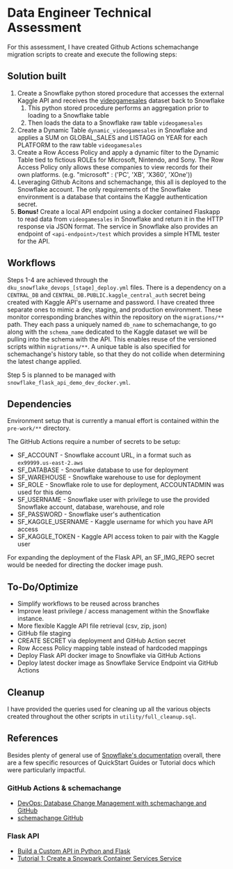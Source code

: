 # Data Engineer Technical Assessment

For this assessment, I have created Github Actions schemachange migration scripts to create and execute the following steps:

## Solution built
1. Create a Snowflake python stored procedure that accesses the external Kaggle API and
receives the [videogamesales](https://www.kaggle.com/datasets/gregorut/videogamesales) dataset back to Snowflake
    1. This python stored procedure performs an aggregation prior to loading to a Snowflake table
    2. Then loads the data to a Snowflake raw table `videogamesales`
2. Create a Dynamic Table `dynamic_videogamesales` in Snowflake and applies a SUM on GLOBAL_SALES and LISTAGG on YEAR for each PLATFORM to the raw table `videogamesales`
3. Create a Row Access Policy and apply a dynamic filter to the Dynamic Table tied to fictious ROLEs for Microsoft, Nintendo, and Sony. The Row Access Policy only allows these companies to view records for their own platforms. \(e.g. "microsoft" : \('PC', 'XB', 'X360', 'XOne'\)\)
4. Leveraging Github Acitons and schemachange, this all is deployed to the Snowflake account. The only requirements of the Snowflake environment is a database that contains the Kaggle authentication secret.
5. **Bonus!** Create a local API endpoint using a docker contained Flaskapp to read data from `videogamesales` in Snowflake and return it in the HTTP response via JSON format. The service in Snowflake also provides an endpoint of `<api-endpoint>/test` which provides a simple HTML tester for the API.

## Workflows
Steps 1-4 are achieved through the `dku_snowflake_devops_[stage]_deploy.yml` files. There is a dependency on a `CENTRAL_DB` and `CENTRAL_DB.PUBLIC.kaggle_central_auth` secret being created with Kaggle API's username and password. I have created three separate ones to mimic a dev, staging, and production environment. These monitor corresponding branches within the repository on the `migrations/**` path. They each pass a uniquely named `db_name` to schemachange, to go along with the `schema_name` dedicated to the Kaggle dataset we will be pulling into the schema with the API. This enables reuse of the versioned scripts within `migrations/**`. A unique table is also specified for schemachange's history table, so that they do not collide when determining the latest change applied. 

Step 5 is planned to be managed with `snowflake_flask_api_demo_dev_docker.yml`. 


## Dependencies
Environment setup that is currently a manual effort is contained within the `pre-work/**` directory.

The GitHub Actions require a number of secrets to be setup:
* SF_ACCOUNT - Snowflake account URL, in a format such as `ex99999.us-east-2.aws`
* SF_DATABASE - Snowflake database to use for deployment
* SF_WAREHOUSE - Snowflake warehouse to use for deployment
* SF_ROLE - Snowflake role to use for deployment, ACCOUNTADMIN was used for this demo
* SF_USERNAME - Snowflake user with privilege to use the provided Snowflake account, database, warehouse, and role
* SF_PASSWORD - Snowflake user's authentication
* SF_KAGGLE_USERNAME - Kaggle username for which you have API access
* SF_KAGGLE_TOKEN - Kaggle API access token to pair with the Kaggle user

For expanding the deployment of the Flask API, an SF_IMG_REPO secret would be needed for directing the docker image push.

## To-Do/Optimize
* Simplify workflows to be reused across branches
* Improve least privilege / access management within the Snowflake instance.
* More flexible Kaggle API file retrieval (csv, zip, json)
* GitHub file staging
* CREATE SECRET via deployment and GitHub Action secret
* Row Access Policy mapping table instead of hardcoded mappings
* Deploy Flask API docker image to Snowflake via GitHub Actions
* Deploy latest docker image as Snowflake Service Endpoint via GitHub Actions

## Cleanup
I have provided the queries used for cleaning up all the various objects created throughout the other scripts in `utility/full_cleanup.sql`.

## References

Besides plenty of general use of [Snowflake's documentation](https://docs.snowflake.com/) overall, there are a few specific resources of QuickStart Guides or Tutorial docs which were particularly impactful. 

### GitHub Actions & schemachange
* [DevOps: Database Change Management with schemachange and GitHub](https://quickstarts.snowflake.com/guide/devops_dcm_schemachange_github/#0)
* [schemachange GitHub](https://github.com/Snowflake-Labs/schemachange)

### Flask API
* [Build a Custom API in Python and Flask](https://quickstarts.snowflake.com/guide/build_a_custom_api_in_python/index.html?index=..%2F..index#0)
* [Tutorial 1: Create a Snowpark Container Services Service](https://docs.snowflake.com/en/developer-guide/snowpark-container-services/tutorials/tutorial-1#create-a-service)